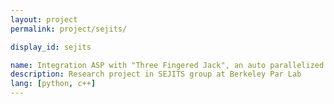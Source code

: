 ```yaml
---
layout: project
permalink: project/sejits/

display_id: sejits

name: Integration ASP with "Three Fingered Jack", an auto parallelized python framework
description: Research project in SEJITS group at Berkeley Par Lab
lang: [python, c++]
---
```

